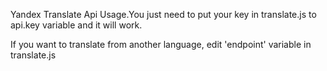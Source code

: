 Yandex Translate Api Usage.You just need to put your key in translate.js to api.key variable and it will work.

If you want to translate from another language,  edit 'endpoint' variable in translate.js



